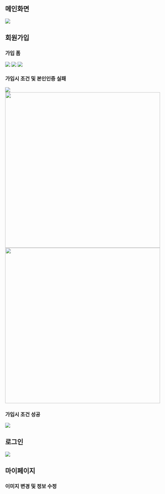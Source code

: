 <h2>메인화면</h2>
<img src="https://github.com/user-attachments/assets/caf2de3a-8598-45c1-9313-d05dfb0234e8">
</br>
<h2>회원가입</h2>
<h3>가입 폼</h3>
<img src="https://github.com/user-attachments/assets/be70006d-36cb-4284-b9f4-a09c1a1da027">
<img src="https://github.com/user-attachments/assets/770cf402-a0f8-4842-ba0f-63dbe6a95a89">
<img src="https://github.com/user-attachments/assets/8477b8cb-f8bf-4d07-b6a7-36b8510989fa">
<h3>가입시 조건 및 본인인증 실패</h3>
<img src="https://github.com/user-attachments/assets/99454ddd-0688-4268-a706-5fc71196a4b2">
<img src="https://github.com/user-attachments/assets/37121136-5fac-443e-804f-cf64ccdf7195" width="500" height="500">
<img src="https://github.com/user-attachments/assets/8fddf521-22bb-4c3c-9860-7cd0671eedd6" width="500" height="500">
<h3>가입시 조건 성공</h3>
<img src="https://github.com/user-attachments/assets/e59dc334-b0b4-4469-abf8-9c2bec6ecdad">
</br>
<h2>로그인</h2>
<img src="https://github.com/user-attachments/assets/9fb2af95-019b-4beb-a6c0-6f6b48b31d7b">
<h2>마이페이지</h2>
<h3>이미지 변경 및 정보 수정</h3>


